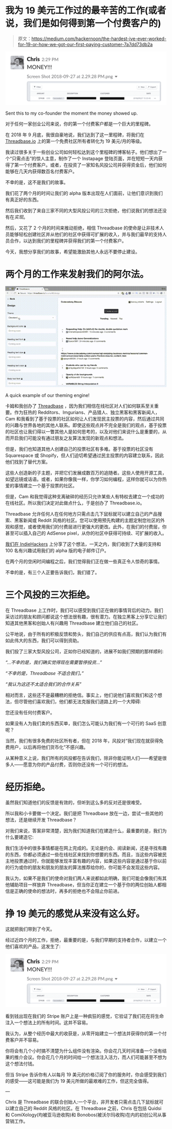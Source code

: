# 我为 19 美元工作过的最辛苦的工作(或者说，我们是如何得到第一个付费客户的)

> 原文：<https://medium.com/hackernoon/the-hardest-ive-ever-worked-for-19-or-how-we-got-our-first-paying-customer-7a7dd73db2a>

![](img/9fe564fd2f14d88c5d786fef4f9058fc.png)

Sent this to my co-founder the moment the money showed up.

对于任何一家创业公司来说，你的第一个付费客户都是一个巨大的里程碑。

在 2018 年 9 月底，我很自豪地说，我们达到了这一里程碑，将我们在 [Threadbase.io](https://threadbase.io?utm_source=social&utm_medium=medium&tum_campaign=181101_19_dollars) 上的第一个免费社区所有者转化为 19 美元/月的等级。

我读过很多关于一些创业公司如何轻松达到这个里程碑的博客帖子。他们想出了一个“只需点击”的惊人主意，制作了一个 Instapage 登陆页面，并在短短一天内获得了第一个付费客户。或者，在投资了一家知名风投公司并获得资金后，他们如何能够在几天内获得数百名付费客户。

不幸的是，这不是我们的故事。

我们花了两个月的时间让我们的 alpha 版本出现在人们面前，让他们意识到我们有真正好的东西。

然后我们收到了来自三家不同的大型风投公司的三次拒绝，他们说我们的想法还没有在*实现*。

然后，又花了 2 个月的时间来推动拒绝，相信 Threadbase 的使命是让非技术人员能够轻松创建社区并从他们的社区中获得可扩展的收入，并与我们最早的支持人员合作，以达到我们的里程碑并获得我们的第一个付费客户。

今天，我想分享我们的故事，希望能激励其他人永远不要停止建设。

# 两个月的工作来发射我们的阿尔法。

![](img/d0ff8aad7f62468e79824a9e402057f2.png)

A quick example of our theming engine!

卡姆和我创办了 [Threadbase](https://threadbase.io) ，因为我们相信在线社区对人们如何联系至关重要。作为狂热的 Redditors、Imgurians、产品猎人、独立黑客和黑客新闻人，Cam 和我看到了基于投票的社区如何让人们发现民主投票的内容，然后通过共同的兴趣与世界各地的其他人联系。即使这些观点并不完全是我们的观点，基于投票的社区也让我们得以一瞥其他人是如何思考的，以及对他们来说什么是重要的，从而开启我们可能没有通过朋友之友算法发现的新观点和想法。

但是，我们也知道其他人创建自己的投票社区有多难。基于投票的社区没有 Squarespace 或 Shopify，但人们迫切希望通过民主投票的内容建立联系，因此他们找到了替代方案。

这些人创造新的子主题，并把它们发展成数百万的追随者。这些人使用开源工具，如望远镜或话语。或者，如果你像我一样，你学习如何编程，这样你就可以为你热爱的事情建立一个基于投票的社区。

但是，Cam 和我觉得这种支离破碎的经历只允许某些人有特权去建立一个成功的在线社区。所以我们决定对此做点什么，于是创办了 Threadbase.io。

Threadbase 允许任何人在任何地方只需点击几下鼠标就可以建立自己的产品搜索、黑客新闻或 Reddit 风格的社区。您可以使用预先构建的主题定制您社区的外观和感觉，或者使用我们的付费层进行更强大的更改。此外，在我们的付费层，你甚至可以插入自己的 AdSense pixel，从你的社区中获得可持续、可扩展的收入。

[我们在 IndieHackers](https://www.indiehackers.com/forum/need-alpha-users-make-your-own-product-hunt-hacker-news-or-vote-based-community-no-coding-needed-4b780e8c60) 上分享了这个想法，一天之内，我们收到了大量的支持和 100 名有兴趣试用我们的 alpha 版的电子邮件订户。

在两个月的空闲时间编程之后，我们觉得我们正在做一些真正令人惊奇的事情。

不幸的是，有三个人正要告诉我们，我们错了。

# 三个风投的三次拒绝。

在 Threadbase 上工作时，我们可以感受到我们正在做的事情背后的动力。我们采访过的朋友和顾问都说这个想法很有趣，很有潜力。在独立黑客上分享它让我们知道其他黑客和创始人有兴趣用 Threadbase 建立他们自己的社区。

公平地说，由于所有的积极反馈和势头，我们自己的供应有点高，我们认为我们有如此伟大的东西，我们可以得到资助。

我们投了三家大型风投公司，正如你已经知道的，进展不如我们预期的那样顺利:

*“…不幸的是，我们确实觉得现在需要暂停投资…”*

*“不幸的是，Threadbase 不适合我们。”*

*“我认为这还不太适合我们的合作关系”*

相对而言，这些还不是最糟糕的拒绝信。事实上，他们说他们喜欢我们和这个想法，但尽管他们喜欢我们，他们都无法克服我们道路上的一个大障碍:

您还没有任何付费客户。

如果没有人为我们卖的东西买单，我们怎么可能认为我们有一个可行的 SaaS 创意呢？

当然，我们有很多免费的社区所有者，但在 2018 年，风投对“我们现在就获得免费用户，以后再将他们货币化”不感兴趣。

从某种意义上说，我们所有的风投都在告诉我们，除非你能证明人们——希望是很多人——愿意为你的产品付费，否则你还没有一个可行的想法。

# 经历拒绝。

虽然我们知道他们的反馈是有效的，但听到这么多的反对还是很难受。

所以我和小卡要做一个决定。我们是把 Threadbase 放在一边，尝试一些其他的想法，还是继续开发 Threadbase？

对我们来说，答案非常清楚，因为我们知道我们在建造什么，最重要的是，我们为什么要建造它:

我们生活中的很多事情都是在网上完成的。无论是约会、阅读新闻，还是寻找有趣的东西，你都必须通过一些在线社区来找到你想要的东西。而且，当这些内容被民主地投票通过时，你就能够发现丰富有趣的内容，如果这些内容是通过基于你以前的行为或你的朋友和朋友的朋友的算法推荐给你的，你可能不会发现这些内容。

我认为，如果不是我们的使命对我们两人来说都如此明确，我们可能会像我们有其他辅助项目一样放弃 Threadbase，但当你正在建立一个基于你的两位创始人都相信是正确的使命的想法时，再多的拒绝也不会阻止你前进。

# 挣 19 美元的感觉从来没有这么好。

这就把我们带到了今天。

经过近四个月的工作，拒绝，最重要的是，与我们早期的支持者合作，以建立一个他们喜欢的产品，这发生了:

![](img/9fe564fd2f14d88c5d786fef4f9058fc.png)

看到钱出现在我们的 Stripe 账户上是一种疯狂的感觉，它验证了我们花在将生命注入一个想法上的所有时间。这并不容易。

我认为，从整个经历中最大的收获是，从零开始建立一个想法并获得你的第一个付费客户并不容易。

你将会有几个小时搞不清楚为什么组件没有渲染。你会花几天时间准备一个没有结果的推介会议。你会花几个月的时间给一个想法注入活力，而人们可能甚至不想为这个想法付钱。

但当 Stripe 告诉你有人以每月 19 美元的价格订阅了你的服务时，你会感受到我们的感受——这可能是我们为 19 美元所做的最艰难的工作，但这完全值得。

—

Chris 是 Threadbase 的联合创始人:一个平台，非开发者只需点击几下鼠标就可以建立自己的 Reddit 风格的社区。在 Threadbase 之前，Chris 在包括 Quidsi 和 ComiXology(均被亚马逊收购)和 Bonobos(被沃尔玛收购)在内的初创公司从事营销工作。
